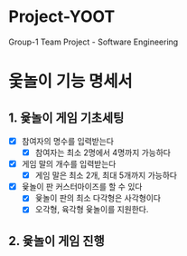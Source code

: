 # Project-YOOT

Group-1 Team Project - Software Engineering
# 웇놀이 기능 명세서

## 1. 윷놀이 게임 기초세팅
- [x] 참여자의 명수를 입력받는다
  - [x] 참여자는 최소 2명에서 4명까지 가능하다
- [x] 게임 말의 개수를 입력받는다
  - [x] 게임 말은 최소 2개, 최대 5개까지 가능하다
- [x] 윷놀이 판 커스터마이즈를 할 수 있다
  - [x] 윷놀이 판의 최소 다각형은 사각형이다
  - [x] 오각형, 육각형 윷놀이를 지원한다.

## 2. 윷놀이 게임 진행
